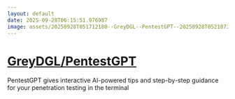 ```yaml
---
layout: default
date: 2025-09-28T06:15:51.976987
image: assets/20250928T051712180--GreyDGL--PentestGPT--20250928T052107293--cropped.png
---
```


# [GreyDGL/PentestGPT](https://github.com/GreyDGL/PentestGPT)

PentestGPT gives interactive AI-powered tips and step-by-step guidance for your penetration testing in the terminal
